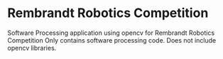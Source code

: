# Rembrandt Robotics Competition

Software Processing application using opencv for Rembrandt Robotics Competition
Only contains software processing code. Does not include opencv libraries.
